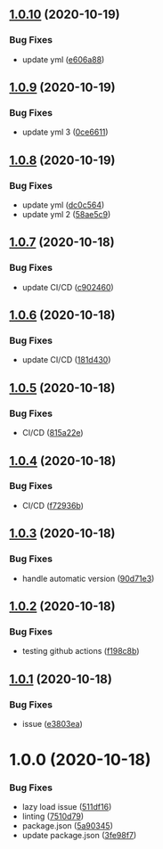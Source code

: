 ## [1.0.10](https://github.com/imransilvake/personal/compare/v1.0.9...v1.0.10) (2020-10-19)


### Bug Fixes

* update yml ([e606a88](https://github.com/imransilvake/personal/commit/e606a8869eae149b396ad34112c2ae6bf71a15eb))

## [1.0.9](https://github.com/imransilvake/personal/compare/v1.0.8...v1.0.9) (2020-10-19)


### Bug Fixes

* update yml 3 ([0ce6611](https://github.com/imransilvake/personal/commit/0ce6611624bf06b94a8a9233d3af876a471278be))

## [1.0.8](https://github.com/imransilvake/personal/compare/v1.0.7...v1.0.8) (2020-10-19)


### Bug Fixes

* update yml ([dc0c564](https://github.com/imransilvake/personal/commit/dc0c5646d4dfbe3e65369d5a4a4c3460bcedae88))
* update yml 2 ([58ae5c9](https://github.com/imransilvake/personal/commit/58ae5c9c6b3540bdfce510f91ed5b1765ca69ded))

## [1.0.7](https://github.com/imransilvake/personal/compare/v1.0.6...v1.0.7) (2020-10-18)


### Bug Fixes

* update CI/CD ([c902460](https://github.com/imransilvake/personal/commit/c9024602e51435d2300ac48436506e8b26c24a6f))

## [1.0.6](https://github.com/imransilvake/personal/compare/v1.0.5...v1.0.6) (2020-10-18)


### Bug Fixes

* update CI/CD ([181d430](https://github.com/imransilvake/personal/commit/181d4309b8822690369ac2f0b104933795cd72f6))

## [1.0.5](https://github.com/imransilvake/personal/compare/v1.0.4...v1.0.5) (2020-10-18)


### Bug Fixes

* CI/CD ([815a22e](https://github.com/imransilvake/personal/commit/815a22e84ea16c354a73b007710d01e58339a7ff))

## [1.0.4](https://github.com/imransilvake/personal/compare/v1.0.3...v1.0.4) (2020-10-18)


### Bug Fixes

* CI/CD ([f72936b](https://github.com/imransilvake/personal/commit/f72936b3d0e73ae6218b2b5e62605dc92cf7cc8a))

## [1.0.3](https://github.com/imransilvake/personal/compare/v1.0.2...v1.0.3) (2020-10-18)


### Bug Fixes

* handle automatic version ([90d71e3](https://github.com/imransilvake/personal/commit/90d71e35f7afd473266632bd8010fcd2f51085a9))

## [1.0.2](https://github.com/imransilvake/personal/compare/v1.0.1...v1.0.2) (2020-10-18)


### Bug Fixes

* testing github actions ([f198c8b](https://github.com/imransilvake/personal/commit/f198c8bb31eae7ad9f837b19c3fe6a01c1627e64))

## [1.0.1](https://github.com/imransilvake/personal/compare/v1.0.0...v1.0.1) (2020-10-18)


### Bug Fixes

* issue ([e3803ea](https://github.com/imransilvake/personal/commit/e3803ea362b5fdea25bf599870bebe6b7f13b11e))

# 1.0.0 (2020-10-18)


### Bug Fixes

* lazy load issue ([511df16](https://github.com/imransilvake/personal/commit/511df168e222805de7c1b1cf32c613f36fbfc8d1))
* linting ([7510d79](https://github.com/imransilvake/personal/commit/7510d791dd3802cb96de1a7f6fc98dc459282451))
* package.json ([5a90345](https://github.com/imransilvake/personal/commit/5a9034598b326d0a07b6067b3cd9a0ac137b24d8))
* update package.json ([3fe98f7](https://github.com/imransilvake/personal/commit/3fe98f71c743eee30525e58dd47697dc35e95e6a))
